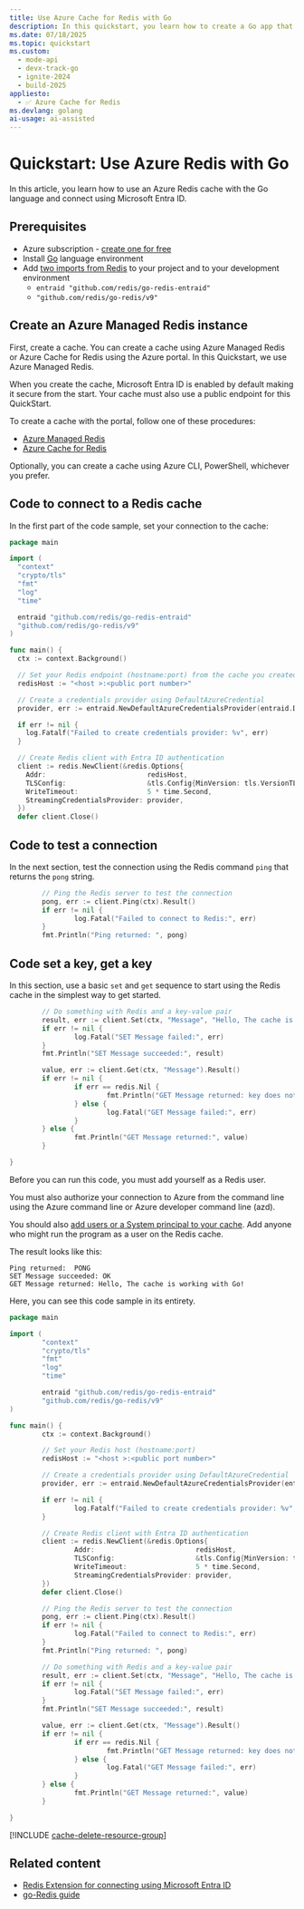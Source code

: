 ```yaml
---
title: Use Azure Cache for Redis with Go
description: In this quickstart, you learn how to create a Go app that uses Azure Cache for Redis.
ms.date: 07/18/2025
ms.topic: quickstart
ms.custom:
  - mode-api
  - devx-track-go
  - ignite-2024
  - build-2025
appliesto:
  - ✅ Azure Cache for Redis
ms.devlang: golang
ai-usage: ai-assisted
---
```


# Quickstart: Use Azure Redis with Go

In this article, you learn how to use an Azure Redis cache with the Go language and connect using Microsoft Entra ID.

## Prerequisites

- Azure subscription - [create one for free](https://azure.microsoft.com/free/)
- Install [Go](https://go.dev/doc/install) language environment
- Add [two imports from Redis](https://redis.io/docs/latest/develop/clients/go/) to your project and to your development environment
  - `entraid "github.com/redis/go-redis-entraid"`
  - `"github.com/redis/go-redis/v9"`

## Create an Azure Managed Redis instance

First, create a cache. You can create a cache using Azure Managed Redis or Azure Cache for Redis using the Azure portal. In this Quickstart, we use Azure Managed Redis.

When you create the cache, Microsoft Entra ID is enabled by default making it secure from the start. Your cache must also use a public endpoint for this QuickStart.

To create a cache with the portal, follow one of these procedures:

- [Azure Managed Redis](quickstart-create-managed-redis.md)
- [Azure Cache for Redis](/azure/azure-cache-for-redis/quickstart-create-redis)

Optionally, you can create a cache using Azure CLI, PowerShell, whichever you prefer.

## Code to connect to a Redis cache

In the first part of the code sample, set your connection to the cache:

```go
package main

import (
  "context"
  "crypto/tls"
  "fmt"
  "log"
  "time"

  entraid "github.com/redis/go-redis-entraid"
  "github.com/redis/go-redis/v9"
)

func main() {
  ctx := context.Background()

  // Set your Redis endpoint (hostname:port) from the cache you created.
  redisHost := "<host >:<public port number>"

  // Create a credentials provider using DefaultAzureCredential
  provider, err := entraid.NewDefaultAzureCredentialsProvider(entraid.DefaultAzureCredentialsProviderOptions{})

  if err != nil {
    log.Fatalf("Failed to create credentials provider: %v", err)
  }

  // Create Redis client with Entra ID authentication
  client := redis.NewClient(&redis.Options{
    Addr:                         redisHost,
    TLSConfig:                    &tls.Config{MinVersion: tls.VersionTLS12},
    WriteTimeout:                 5 * time.Second,
    StreamingCredentialsProvider: provider,
  })
  defer client.Close()
```

## Code to test a connection

In the next section, test the connection using the Redis command `ping` that returns the `pong` string.

```go
        // Ping the Redis server to test the connection
        pong, err := client.Ping(ctx).Result()
        if err != nil {
                log.Fatal("Failed to connect to Redis:", err)
        }
        fmt.Println("Ping returned: ", pong)
```

## Code set a key, get a key

In this section, use a basic `set` and `get` sequence to start using the Redis cache in the simplest way to get started.

```go
        // Do something with Redis and a key-value pair
        result, err := client.Set(ctx, "Message", "Hello, The cache is working with Go!", 0).Result()
        if err != nil {
                log.Fatal("SET Message failed:", err)
        }
        fmt.Println("SET Message succeeded:", result)

        value, err := client.Get(ctx, "Message").Result()
        if err != nil {
                if err == redis.Nil {
                        fmt.Println("GET Message returned: key does not exist")
                } else {
                        log.Fatal("GET Message failed:", err)
                }
        } else {
                fmt.Println("GET Message returned:", value)
        }

}

```

Before you can run this code, you must add yourself as a Redis user.

You must also authorize your connection to Azure from the command line using the Azure command line or Azure developer command line (azd).

You should also [add users or a System principal to your cache](entra-for-authentication.md#add-users-or-system-principal-to-your-cache). Add anyone who might run the program as a user on the Redis cache.

The result looks like this:

```console
Ping returned:  PONG
SET Message succeeded: OK
GET Message returned: Hello, The cache is working with Go!
```

Here, you can see this code sample in its entirety.

```go
package main

import (
        "context"
        "crypto/tls"
        "fmt"
        "log"
        "time"

        entraid "github.com/redis/go-redis-entraid"
        "github.com/redis/go-redis/v9"
)

func main() {
        ctx := context.Background()

        // Set your Redis host (hostname:port)
        redisHost := "<host >:<public port number>"

        // Create a credentials provider using DefaultAzureCredential
        provider, err := entraid.NewDefaultAzureCredentialsProvider(entraid.DefaultAzureCredentialsProviderOptions{})

        if err != nil {
                log.Fatalf("Failed to create credentials provider: %v", err)
        }

        // Create Redis client with Entra ID authentication
        client := redis.NewClient(&redis.Options{
                Addr:                         redisHost,
                TLSConfig:                    &tls.Config{MinVersion: tls.VersionTLS12},
                WriteTimeout:                 5 * time.Second,
                StreamingCredentialsProvider: provider,
        })
        defer client.Close()

        // Ping the Redis server to test the connection
        pong, err := client.Ping(ctx).Result()
        if err != nil {
                log.Fatal("Failed to connect to Redis:", err)
        }
        fmt.Println("Ping returned: ", pong)

        // Do something with Redis and a key-value pair
        result, err := client.Set(ctx, "Message", "Hello, The cache is working with Go!", 0).Result()
        if err != nil {
                log.Fatal("SET Message failed:", err)
        }
        fmt.Println("SET Message succeeded:", result)

        value, err := client.Get(ctx, "Message").Result()
        if err != nil {
                if err == redis.Nil {
                        fmt.Println("GET Message returned: key does not exist")
                } else {
                        log.Fatal("GET Message failed:", err)
                }
        } else {
                fmt.Println("GET Message returned:", value)
        }

}
```

<!-- Clean up resources include -->

[!INCLUDE [cache-delete-resource-group](includes/cache-delete-resource-group.md)]

## Related content

- [Redis Extension for connecting using Microsoft Entra ID](https://github.com/redis/go-redis-entraid)
- [go-Redis guide](https://redis.io/docs/latest/develop/clients/go/)
